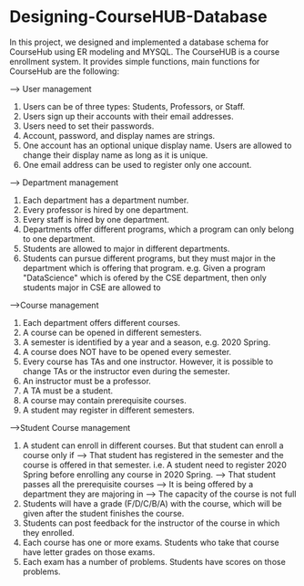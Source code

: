 # Designing-CourseHUB-Database

In this project, we designed and implemented a database schema for CourseHub using ER modeling and MYSQL. The CourseHUB is a course enrollment system. It provides simple functions, main functions for CourseHub are the following:

--> User management
1. Users can be of three types: Students, Professors, or Staff.
2. Users sign up their accounts with their email addresses.
3. Users need to set their passwords.
4. Account, password, and display names are strings.
5. One account has an optional unique display name. Users are allowed to
change their display name as long as it is unique.
6. One email address can be used to register only one account.

--> Department management
1. Each department has a department number.
2. Every professor is hired by one department.
3. Every staff is hired by one department.
4. Departments offer different programs, which a program can only belong to one department.
5. Students are allowed to major in different departments.
6. Students can pursue different programs, but they must major in the department which is offering that program. e.g. Given a program "DataScience" which is ofered by the CSE department, then only students major
in CSE are allowed to

-->Course management
1. Each department offers different courses.
2. A course can be opened in different semesters.
3. A semester is identified by a year and a season, e.g. 2020 Spring.
4. A course does NOT have to be opened every semester.
5. Every course has TAs and one instructor. However, it is possible to change TAs or the instructor even during the semester.
6. An instructor must be a professor.
7. A TA must be a student.
8. A course may contain prerequisite courses.
9. A student may register in different semesters.

-->Student Course management
1. A student can enroll in different courses. But that student can enroll a course
only if
    --> That student has registered in the semester and the course is offered in that semester. i.e. A student need to register 2020 Spring before enrolling any course in 2020 Spring.
    --> That student passes all the prerequisite courses
    --> It is being offered by a department they are majoring in
    --> The capacity of the course is not full
2. Students will have a grade (F/D/C/B/A) with the course, which will be given after the student finishes the course.
3. Students can post feedback for the instructor of the course in which they enrolled.
4. Each course has one or more exams. Students who take that course have letter grades on those exams.
5. Each exam has a number of problems. Students have scores on those problems.

